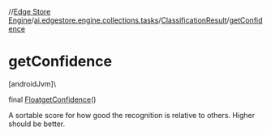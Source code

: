 //[Edge Store Engine](../../../index.md)/[ai.edgestore.engine.collections.tasks](../index.md)/[ClassificationResult](index.md)/[getConfidence](get-confidence.md)

# getConfidence

[androidJvm]\

final [Float](https://developer.android.com/reference/kotlin/java/lang/Float.html)[getConfidence](get-confidence.md)()

A sortable score for how good the recognition is relative to others. Higher should be better.
